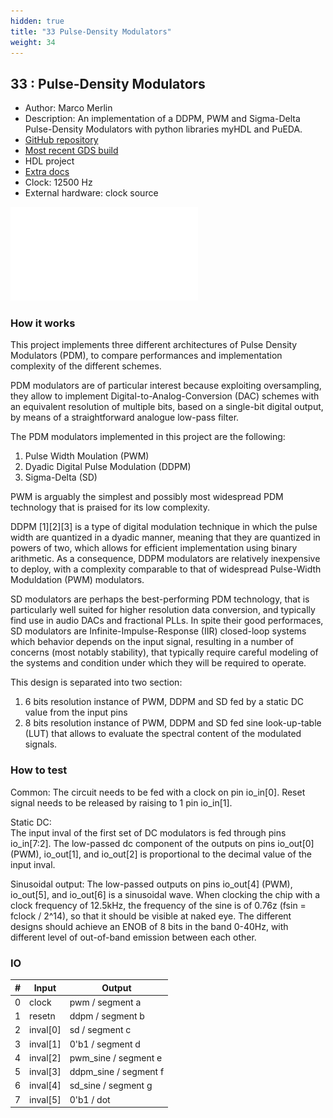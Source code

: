 ```yaml
---
hidden: true
title: "33 Pulse-Density Modulators"
weight: 34
---
```


## 33 : Pulse-Density Modulators

* Author: Marco Merlin
* Description: An implementation of a DDPM, PWM and Sigma-Delta Pulse-Density Modulators with python libraries myHDL and PuEDA.
* [GitHub repository](https://github.com/bat52/tt03-ddpm-pwm)
* [Most recent GDS build](https://github.com/bat52/tt03-ddpm-pwm/actions/runs/4572574989)
* HDL project
* [Extra docs](https://github.com/bat52/tt03-ddpm-pwm/blob/main/README.md)
* Clock: 12500 Hz
* External hardware: clock source

![picture](images/ddpm.pdf)

### How it works

This project implements three different architectures of Pulse Density Modulators (PDM), to compare performances and 
implementation complexity of the different schemes.

PDM modulators are of particular interest because exploiting oversampling, they allow to implement 
Digital-to-Analog-Conversion (DAC) schemes with an equivalent resolution of multiple bits, based on 
a single-bit digital output, by means of a straightforward analogue low-pass filter.      

The PDM modulators implemented in this project are the following:
  1) Pulse Width Moulation (PWM)
  2) Dyadic Digital Pulse Modulation (DDPM)
  3) Sigma-Delta (SD)

PWM is arguably the simplest and possibly most widespread PDM technology that is praised for its low complexity.      

DDPM [1][2][3] is a type of digital modulation technique in which the pulse width are quantized in a dyadic manner, 
meaning that they are quantized in powers of two, which allows for efficient implementation using binary arithmetic. 
As a consequence, DDPM modulators are relatively inexpensive to deploy, with a complexity comparable to that of widespread 
Pulse-Width Moduldation (PWM) modulators.

SD modulators are perhaps the best-performing PDM technology, that is particularly well suited for higher resolution 
data conversion, and typically find use in audio DACs and fractional PLLs. 
In spite their good performaces, SD modulators are Infinite-Impulse-Response (IIR) closed-loop systems 
which behavior depends on the input signal, resulting in a number of concerns (most notably stability), that typically
require careful modeling of the systems and condition under which they will be required to operate.

This design is separated into two section:
  1) 6 bits resolution instance of PWM, DDPM and SD fed by a static DC value from the input pins
  2) 8 bits resolution instance of PWM, DDPM and SD fed sine look-up-table (LUT) that allows to evaluate the spectral content
  of the modulated signals.


### How to test

Common:
The circuit needs to be fed with a clock on pin io_in[0]. 
Reset signal needs to be released by raising to 1 pin io_in[1].

Static DC:      
The input inval of the first set of DC modulators is fed through pins io_in[7:2].
The low-passed dc component of the outputs on pins io_out[0] (PWM), io_out[1], and io_out[2] is
proportional to the decimal value of the input inval. 

Sinusoidal output:
The low-passed outputs on pins io_out[4] (PWM), io_out[5], and io_out[6] is a sinusoidal wave.
When clocking the chip with a clock frequency of 12.5kHz, the frequency of the sine is of 0.76z (fsin = fclock / 2^14), so that it should 
be visible at naked eye. The different designs should achieve an ENOB of 8 bits in the band 0-40Hz, with different
level of out-of-band emission between each other.


### IO

| # | Input        | Output       |
|---|--------------|--------------|
| 0 | clock  | pwm       / segment a |
| 1 | resetn  | ddpm      / segment b |
| 2 | inval[0]  | sd        / segment c |
| 3 | inval[1]  | 0'b1      / segment d |
| 4 | inval[2]  | pwm_sine  / segment e |
| 5 | inval[3]  | ddpm_sine / segment f |
| 6 | inval[4]  | sd_sine   / segment g |
| 7 | inval[5]  | 0'b1      / dot |
